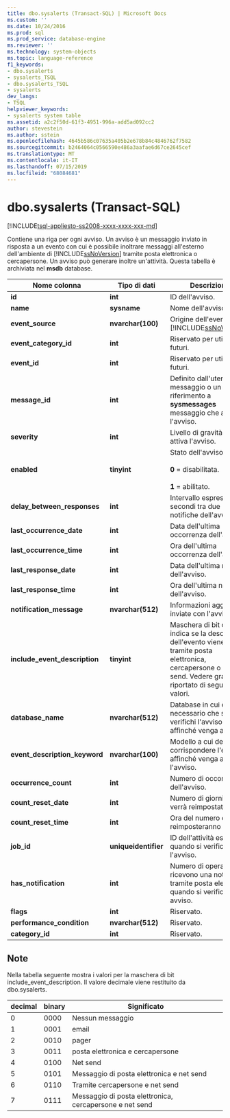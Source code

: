 ```yaml
---
title: dbo.sysalerts (Transact-SQL) | Microsoft Docs
ms.custom: ''
ms.date: 10/24/2016
ms.prod: sql
ms.prod_service: database-engine
ms.reviewer: ''
ms.technology: system-objects
ms.topic: language-reference
f1_keywords:
- dbo.sysalerts
- sysalerts_TSQL
- dbo.sysalerts_TSQL
- sysalerts
dev_langs:
- TSQL
helpviewer_keywords:
- sysalerts system table
ms.assetid: a2c2f50d-61f3-4951-996a-add5ad092cc2
author: stevestein
ms.author: sstein
ms.openlocfilehash: 4645b586c07635a405b2e678b84c4846762f7582
ms.sourcegitcommit: b2464064c0566590e486a3aafae6d67ce2645cef
ms.translationtype: MT
ms.contentlocale: it-IT
ms.lasthandoff: 07/15/2019
ms.locfileid: "68084681"
---
```

# <a name="dbosysalerts-transact-sql"></a>dbo.sysalerts (Transact-SQL)
[!INCLUDE[tsql-appliesto-ss2008-xxxx-xxxx-xxx-md](../../includes/tsql-appliesto-ss2008-xxxx-xxxx-xxx-md.md)]

  Contiene una riga per ogni avviso. Un avviso è un messaggio inviato in risposta a un evento con cui è possibile inoltrare messaggi all'esterno dell'ambiente di [!INCLUDE[ssNoVersion](../../includes/ssnoversion-md.md)] tramite posta elettronica o cercapersone. Un avviso può generare inoltre un'attività.  Questa tabella è archiviata nel **msdb** database.
  
|Nome colonna|Tipo di dati|Descrizione|  
|-----------------|---------------|-----------------|  
|**id**|**int**|ID dell'avviso.|  
|**name**|**sysname**|Nome dell'avviso.|  
|**event_source**|**nvarchar(100)**|Origine dell'evento: [!INCLUDE[ssNoVersion](../../includes/ssnoversion-md.md)].|  
|**event_category_id**|**int**|Riservato per utilizzi futuri.|  
|**event_id**|**int**|Riservato per utilizzi futuri.|  
|**message_id**|**int**|Definito dall'utente ID messaggio o un riferimento a **sysmessages** messaggio che attiva l'avviso.|  
|**severity**|**int**|Livello di gravità che attiva l'avviso.|  
|**enabled**|**tinyint**|Stato dell'avviso:<br /><br /> **0** = disabilitata.<br /><br /> **1** = abilitato.|  
|**delay_between_responses**|**int**|Intervallo espresso in secondi tra due notifiche dell'avviso.|  
|**last_occurrence_date**|**int**|Data dell'ultima occorrenza dell'avviso.|  
|**last_occurrence_time**|**int**|Ora dell'ultima occorrenza dell'avviso.|  
|**last_response_date**|**int**|Data dell'ultima notifica dell'avviso.|  
|**last_response_time**|**int**|Ora dell'ultima notifica dell'avviso.|  
|**notification_message**|**nvarchar(512)**|Informazioni aggiuntive inviate con l'avviso.|  
|**include_event_description**|**tinyint**|Maschera di bit che indica se la descrizione dell'evento viene inviata tramite posta elettronica, cercapersone o Net send. Vedere grafico riportato di seguito per i valori.|  
|**database_name**|**nvarchar(512)**|Database in cui è necessario che si verifichi l'avviso affinché venga attivato.|  
|**event_description_keyword**|**nvarchar(100)**|Modello a cui deve corrispondere l'errore affinché venga attivato l'avviso.|  
|**occurrence_count**|**int**|Numero di occorrenze dell'avviso.|  
|**count_reset_date**|**int**|Numero di giorni (date) verrà reimpostato su **0**.|  
|**count_reset_time**|**int**|Ora del numero di giorni reimposteranno **0**.|  
|**job_id**|**uniqueidentifier**|ID dell'attività eseguita quando si verifica l'avviso.|  
|**has_notification**|**int**|Numero di operatori che ricevono una notifica tramite posta elettronica quando si verifica un avviso.|  
|**flags**|**int**|Riservato.|  
|**performance_condition**|**nvarchar(512)**|Riservato.|  
|**category_id**|**int**|Riservato.|  
  
 ## <a name="remarks"></a>Note

Nella tabella seguente mostra i valori per la maschera di bit include_event_description. Il valore decimale viene restituito da dbo.sysalerts. 

|decimal | binary | Significato |
|------|------|------|
|0 |0000 |Nessun messaggio |
|1 |0001 |email |
|2 |0010 |pager |
|3 |0011 |posta elettronica e cercapersone |
|4 |0100 |Net send |
|5 |0101 |Messaggio di posta elettronica e net send |
|6 |0110 |Tramite cercapersone e net send |
|7 |0111 |Messaggio di posta elettronica, cercapersone e net send |
  
